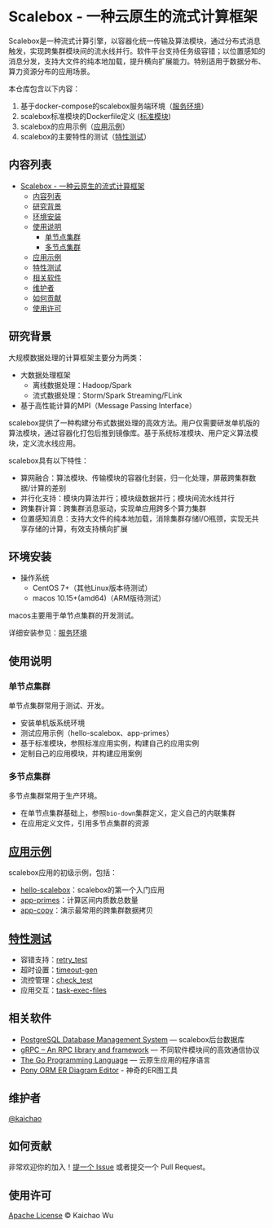# Scalebox - 一种云原生的流式计算框架

Scalebox是一种流式计算引擎，以容器化统一传输及算法模块，通过分布式消息触发，实现跨集群模块间的流水线并行。软件平台支持任务级容错；以位置感知的消息分发，支持大文件的纯本地加载，提升横向扩展能力。特别适用于数据分布、算力资源分布的应用场景。

本仓库包含以下内容：

1. 基于docker-compose的scalebox服务端环境（[服务环境](https://github.com/kaichao/docker-scalebox/server/README.md)）
2. scalebox标准模块的Dockerfile定义 ([标准模块](https://github.com/kaichao/docker-scalebox/dockerfiles/README.md))
3. scalebox的应用示例（[应用示例](https://github.com/kaichao/docker-scalebox/examples/README.md)）
4. scalebox的主要特性的测试（[特性测试](https://github.com/kaichao/docker-scalebox/tests/README.md)）

## 内容列表

- [Scalebox - 一种云原生的流式计算框架](#scalebox---一种云原生的流式计算框架)
  - [内容列表](#内容列表)
  - [研究背景](#研究背景)
  - [环境安装](#环境安装)
  - [使用说明](#使用说明)
    - [单节点集群](#单节点集群)
    - [多节点集群](#多节点集群)
  - [应用示例](#应用示例)
  - [特性测试](#特性测试)
  - [相关软件](#相关软件)
  - [维护者](#维护者)
  - [如何贡献](#如何贡献)
  - [使用许可](#使用许可)

## 研究背景

大规模数据处理的计算框架主要分为两类：
- 大数据处理框架
  - 离线数据处理：Hadoop/Spark
  - 流式数据处理：Storm/Spark Streaming/FLink
- 基于高性能计算的MPI（Message Passing Interface）

scalebox提供了一种构建分布式数据处理的高效方法。用户仅需要研发单机版的算法模块，通过容器化打包后推到镜像库。基于系统标准模块、用户定义算法模块，定义流水线应用。

scalebox具有以下特性：
- 算网融合：算法模块、传输模块的容器化封装，归一化处理，屏蔽跨集群数据/计算的差别
- 并行化支持：模块内算法并行；模块级数据并行；模块间流水线并行
- 跨集群计算：跨集群消息驱动，实现单应用跨多个算力集群
- 位置感知消息：支持大文件的纯本地加载，消除集群存储I/O瓶颈，实现无共享存储的计算，有效支持横向扩展


## 环境安装

- 操作系统
  - CentOS 7+（其他Linux版本待测试）
  - macos 10.15+(amd64)（ARM版待测试）

macos主要用于单节点集群的开发测试。

详细安装参见：[服务环境](server/README.md)

## 使用说明

### 单节点集群
单节点集群常用于测试、开发。

- 安装单机版系统环境
- 测试应用示例（hello-scalebox、app-primes）
- 基于标准模块，参照标准应用实例，构建自己的应用实例
- 定制自己的应用模块，并构建应用案例

### 多节点集群
多节点集群常用于生产环境。

- 在单节点集群基础上，参照```bio-down```集群定义，定义自己的内联集群
- 在应用定义文件，引用多节点集群的资源


## [应用示例](examples/)

scalebox应用的初级示例，包括：
- [hello-scalebox](examples/hello-scalebox/)：scalebox的第一个入门应用
- [app-primes](examples/app-primes/)：计算区间内质数总数量
- [app-copy](examples/app-copy/)：演示最常用的跨集群数据拷贝


## [特性测试](tests/)

- 容错支持：[retry_test](tests/retry_test/)
- 超时设置：[timeout-gen](tests/timeout-gen/)
- 流控管理：[check_test](tests/check_test/)
- 应用交互：[task-exec-files](tests/task-exec-files/)


## 相关软件

- [PostgreSQL Database Management System](https://github.com/postgres/postgres) — scalebox后台数据库
- [gRPC – An RPC library and framework](https://github.com/grpc/grpc) — 不同软件模块间的高效通信协议
- [The Go Programming Language](https://github.com/golang/go) — 云原生应用的程序语言
- [Pony ORM ER Diagram Editor](https://editor.ponyorm.com/) - 神奇的ER图工具

## 维护者

[@kaichao](https://github.com/kaichao)

## 如何贡献

非常欢迎你的加入！[提一个 Issue](https://github.com/kaichao/docker-scalebox/issues/new) 或者提交一个 Pull Request。


## 使用许可

[Apache License](LICENSE) © Kaichao Wu
